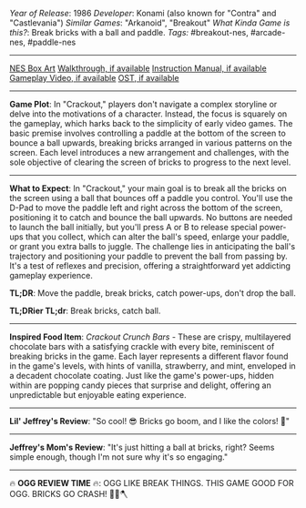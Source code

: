 *Year of Release*: 1986
*Developer*: Konami (also known for "Contra" and "Castlevania")
*Similar Games*: "Arkanoid", "Breakout"
*What Kinda Game is this?*: Break bricks with a ball and paddle.
*Tags:* #breakout-nes, #arcade-nes, #paddle-nes

---
[NES Box Art](https://www.google.com/search?tbm=isch&q=NES+Box+Art+Crackout) 
[Walkthrough, if available](https://www.google.com/search?q=Walkthrough+NES+Crackout)
[Instruction Manual, if available](https://www.google.com/search?q=NES+Instruction+Manual+Crackout)
[Gameplay Video, if available](https://www.youtube.com/results?search_query=gameplay+NES+Crackout) 
[OST, if available](https://www.youtube.com/results?search_query=gameplay+NES+Crackout+OST)

- - -
**Game Plot**: In "Crackout," players don't navigate a complex storyline or delve into the motivations of a character. Instead, the focus is squarely on the gameplay, which harks back to the simplicity of early video games. The basic premise involves controlling a paddle at the bottom of the screen to bounce a ball upwards, breaking bricks arranged in various patterns on the screen. Each level introduces a new arrangement and challenges, with the sole objective of clearing the screen of bricks to progress to the next level.

- - -
**What to Expect**: In "Crackout," your main goal is to break all the bricks on the screen using a ball that bounces off a paddle you control. You'll use the D-Pad to move the paddle left and right across the bottom of the screen, positioning it to catch and bounce the ball upwards. No buttons are needed to launch the ball initially, but you'll press A or B to release special power-ups that you collect, which can alter the ball's speed, enlarge your paddle, or grant you extra balls to juggle. The challenge lies in anticipating the ball's trajectory and positioning your paddle to prevent the ball from passing by. It's a test of reflexes and precision, offering a straightforward yet addicting gameplay experience.

**TL;DR**: Move the paddle, break bricks, catch power-ups, don't drop the ball.

**TL;DRier TL;dr**: Break bricks, catch ball.

---
**Inspired Food Item**: *Crackout Crunch Bars* - These are crispy, multilayered chocolate bars with a satisfying crackle with every bite, reminiscent of breaking bricks in the game. Each layer represents a different flavor found in the game's levels, with hints of vanilla, strawberry, and mint, enveloped in a decadent chocolate coating. Just like the game's power-ups, hidden within are popping candy pieces that surprise and delight, offering an unpredictable but enjoyable eating experience.

---
**Lil' Jeffrey's Review**: "So cool! 😎 Bricks go boom, and I like the colors! 🌈"

---
**Jeffrey's Mom's Review**: "It's just hitting a ball at bricks, right? Seems simple enough, though I'm not sure why it's so engaging."

---
🔥 **OGG REVIEW TIME** 🔥: OGG LIKE BREAK THINGS. THIS GAME GOOD FOR OGG. BRICKS GO CRASH! 🏹🔥🪓